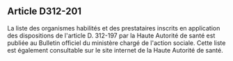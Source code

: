 ## Article D312-201

La liste des organismes habilités et des prestataires inscrits en application des dispositions de l'article D.
312-197 par la Haute Autorité de santé est publiée au Bulletin officiel du ministère chargé de l'action sociale.
Cette liste est également consultable sur le site internet de la Haute Autorité de santé.


